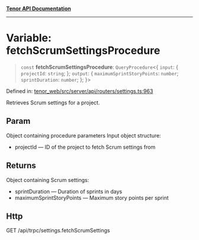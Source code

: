 [**Tenor API Documentation**](../../README.md)

***

# Variable: fetchScrumSettingsProcedure

> `const` **fetchScrumSettingsProcedure**: `QueryProcedure`\<\{ `input`: \{ `projectId`: `string`; \}; `output`: \{ `maximumSprintStoryPoints`: `number`; `sprintDuration`: `number`; \}; \}\>

Defined in: [tenor\_web/src/server/api/routers/settings.ts:963](https://github.com/Apantli/Tenor/blob/b33873959b5093fc3e3d66ac4f230a78a6395bbd/tenor_web/src/server/api/routers/settings.ts#L963)

Retrieves Scrum settings for a project.

## Param

Object containing procedure parameters
Input object structure:
- projectId — ID of the project to fetch Scrum settings from

## Returns

Object containing Scrum settings:
- sprintDuration — Duration of sprints in days
- maximumSprintStoryPoints — Maximum story points per sprint

## Http

GET /api/trpc/settings.fetchScrumSettings
